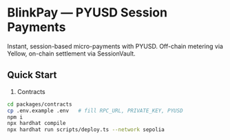 # BlinkPay — PYUSD Session Payments

Instant, session-based micro-payments with PYUSD. Off-chain metering via Yellow, on-chain settlement via SessionVault.

## Quick Start
1) Contracts
```bash
cd packages/contracts
cp .env.example .env   # fill RPC_URL, PRIVATE_KEY, PYUSD
npm i
npx hardhat compile
npx hardhat run scripts/deploy.ts --network sepolia

